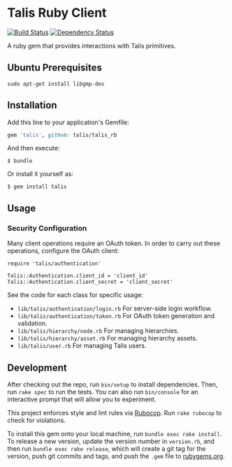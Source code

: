 # Talis Ruby Client

[![Build Status](https://travis-ci.org/talis/talis_rb.svg?branch=master)](https://travis-ci.org/talis/talis_rb)
[![Dependency Status](https://dependencyci.com/github/talis/talis_rb/badge)](https://dependencyci.com/github/talis/talis_rb)

A ruby gem that provides interactions with Talis primitives.

## Ubuntu Prerequisites

    sudo apt-get install libgmp-dev

## Installation

Add this line to your application's Gemfile:

```ruby
gem 'talis', github: talis/talis_rb
```

And then execute:

    $ bundle

Or install it yourself as:

    $ gem install talis

## Usage

### Security Configuration

Many client operations require an OAuth token. 
In order to carry out these operations, configure the OAuth client:

    require 'talis/authentication'

    Talis::Authentication.client_id = 'client_id'
    Talis::Authentication.client_secret = 'client_secret'

See the code for each class for specific usage:
* `lib/talis/authentication/login.rb` For server-side login workflow.
* `lib/talis/authentication/token.rb` For OAuth token generation and validation.
* `lib/talis/hierarchy/node.rb` For managing hierarchies.
* `lib/talis/hierarchy/asset.rb` For managing hierarchy assets.
* `lib/talis/user.rb` For managing Talis users.

## Development

After checking out the repo, run `bin/setup` to install dependencies. Then, run `rake spec` to run the tests. You can also run `bin/console` for an interactive prompt that will allow you to experiment.

This project enforces style and lint rules via [Rubocop](https://github.com/bbatsov/rubocop). Run `rake rubocop` to check for violations.

To install this gem onto your local machine, run `bundle exec rake install`. To release a new version, update the version number in `version.rb`, and then run `bundle exec rake release`, which will create a git tag for the version, push git commits and tags, and push the `.gem` file to [rubygems.org](https://rubygems.org).
